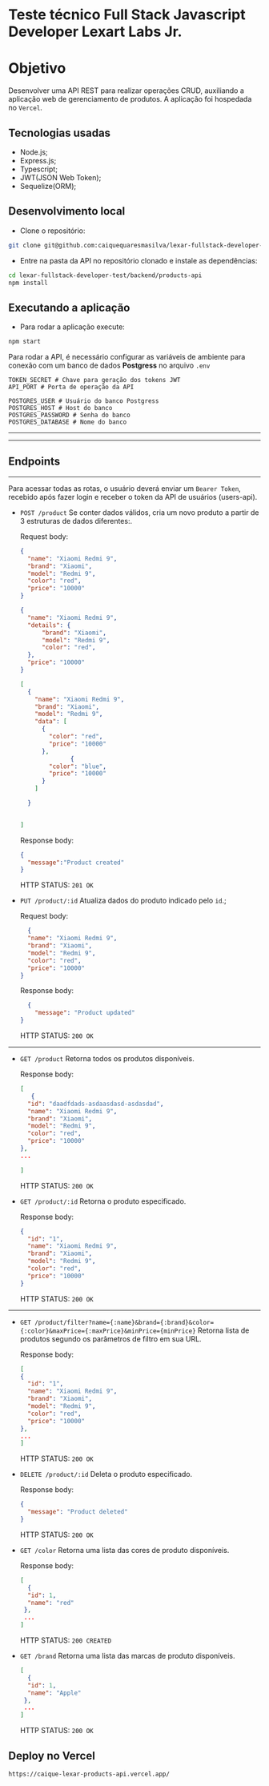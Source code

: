 # Teste técnico Full Stack Javascript Developer Lexart Labs Jr.

# Objetivo

Desenvolver uma API REST para realizar operações CRUD, auxiliando a aplicação web de gerenciamento de produtos. A aplicação foi hospedada no `Vercel`.

## Tecnologias usadas
* Node.js;
* Express.js;
* Typescript;
* JWT(JSON Web Token);
* Sequelize(ORM);

## Desenvolvimento local

* Clone o repositório:
```bash
git clone git@github.com:caiquequaresmasilva/lexar-fullstack-developer-test.git
``` 

* Entre na pasta da API no repositório clonado e instale as dependências:

```bash
cd lexar-fullstack-developer-test/backend/products-api
npm install
``` 
## Executando a aplicação

* Para rodar a aplicação execute:
```bash
npm start
``` 

Para rodar a API, é necessário configurar as variáveis de ambiente para conexão com um banco de dados **Postgress** no arquivo `.env`

```
TOKEN_SECRET # Chave para geração dos tokens JWT
API_PORT # Porta de operação da API

POSTGRES_USER # Usuário do banco Postgress
POSTGRES_HOST # Host do banco
POSTGRES_PASSWORD # Senha do banco
POSTGRES_DATABASE # Nome do banco
``` 
---

---

## Endpoints
---

Para acessar todas as rotas, o usuário deverá enviar um `Bearer Token`, recebido após fazer login e receber o token da API de usuários (users-api).

* `POST /product` Se conter dados válidos, cria um novo produto a partir de 3  estruturas de dados diferentes:.

   Request body:
  ```json
  {
    "name": "Xiaomi Redmi 9",
    "brand": "Xiaomi",
    "model": "Redmi 9",
    "color": "red",
    "price": "10000"
  }

  {
    "name": "Xiaomi Redmi 9",
    "details": {
        "brand": "Xiaomi",
        "model": "Redmi 9",
        "color": "red",
    },
    "price": "10000"
  }

  [
    {
      "name": "Xiaomi Redmi 9",
      "brand": "Xiaomi",
      "model": "Redmi 9",
      "data": [
        {
          "color": "red",
          "price": "10000"  
        },
                {
          "color": "blue",
          "price": "10000"  
        }
      ]

    }
    

  ]
  ``` 
  
   Response body:
  ```json
  {
    "message":"Product created"
  }
  ``` 
  HTTP STATUS: `201 OK`

 
* `PUT /product/:id` Atualiza dados do produto indicado pelo `id`.;

   Request body:
  ```json
    {
    "name": "Xiaomi Redmi 9",
    "brand": "Xiaomi",
    "model": "Redmi 9",
    "color": "red",
    "price": "10000"
  }
  ``` 

  Response body:
  ```json
    {
      "message": "Product updated"
  }
  ``` 
  HTTP STATUS: `200 OK`
  
---

 
* `GET /product` Retorna todos os produtos disponíveis.
  
  Response body:
  ```json
  [
     {
    "id": "daadfdads-asdaasdasd-asdasdad",
    "name": "Xiaomi Redmi 9",
    "brand": "Xiaomi",
    "model": "Redmi 9",
    "color": "red",
    "price": "10000"
  },
  ...
  
  ]
  ``` 
  HTTP STATUS: `200 OK`
 
* `GET /product/:id` Retorna o produto especificado.
  
  Response body:
  ```json
  {
    "id": "1",
    "name": "Xiaomi Redmi 9",
    "brand": "Xiaomi",
    "model": "Redmi 9",
    "color": "red",
    "price": "10000"
  }

  ``` 
  HTTP STATUS: `200 OK`
---
  
* `GET /product/filter?name={:name}&brand={:brand}&color={:color}&maxPrice={:maxPrice}&minPrice={minPrice}` Retorna lista de produtos segundo os parâmetros de filtro em sua URL.

  Response body:
  ```json
  [
  {
    "id": "1",
    "name": "Xiaomi Redmi 9",
    "brand": "Xiaomi",
    "model": "Redmi 9",
    "color": "red",
    "price": "10000"
  },
  ...
  ]
  ``` 
  HTTP STATUS: `200 OK`
  
* `DELETE /product/:id` Deleta o produto especificado.
  
    Response body:
  ```json
  {
    "message": "Product deleted"
  }
  ``` 
  HTTP STATUS: `200 OK`
  
* `GET /color` Retorna uma lista das cores de produto disponíveis.

   Response body:
  ```json
  [
    {
    "id": 1,
    "name": "red"
   },
   ...
  ]

  ``` 
  HTTP STATUS: `200 CREATED`
  
* `GET /brand` Retorna uma lista das marcas de produto disponíveis.

  ```json
  [
    {
    "id": 1,
    "name": "Apple"
   },
   ...
  ]

  ``` 
  HTTP STATUS: `200 OK`
  
## Deploy no Vercel
  ```
  https://caique-lexar-products-api.vercel.app/
  ```
